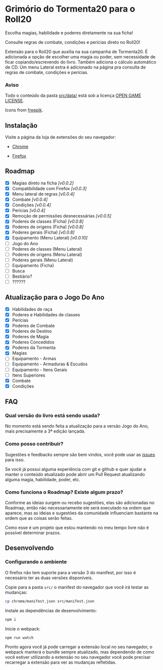# Grimório do Tormenta20 para o Roll20

Escolha magias, habilidade e poderes diretamente na sua ficha!

Consulte regras de combate, condições e perícias direto no Roll20!

Extensão para o Roll20 que auxilia na sua campanha de Tormenta20.
É adicionada a opção de escolher uma magia ou poder, sem necessidade de ficar copiando/escrevendo do livro. Também adiciona o cálculo automático de CD.
Um menu Lateral extra é adicionado na página pra consulta de regras de combate, condições e perícias.

### Aviso

Todo o conteúdo da pasta [src/data/](src/data/) está sob a licença [OPEN GAME LICENSE](OPEN_GAME_LICENSE).

Icons from [freepik](https://www.freepik.com).

## Instalação

Visite a página da loja de extensões do seu navegador:

- [Chrome](https://chrome.google.com/webstore/detail/roll20-grim%C3%B3rio-do-tormen/lplnbanhibpehlmiiakcacambjleeeng)

- [Firefox](https://addons.mozilla.org/pt-BR/firefox/addon/roll20-grim%C3%B3rio-do-tormenta20/)

## Roadmap

- [x] Magias direto na ficha _[v0.0.2]_
- [x] Compatibilidade com Firefox _[v0.0.3]_
- [x] Menu lateral de regras _[v0.0.4]_
- [x] Combate _[v0.0.4]_
- [x] Condições _[v0.0.4]_
- [x] Perícias _[v0.0.4]_
- [x] Remoção de permissões desnecessárias _[v0.0.5]_
- [x] Poderes de classes (Ficha) _[v0.0.8]_
- [x] Poderes de origens (Ficha) _[v0.0.8]_
- [x] Poderes gerais (Ficha) _[v0.0.8]_
- [x] Equipamento (Menu Lateral) _[v0.0.10]_
- [ ] Jogo do Ano
- [ ] Poderes de classes (Menu Lateral)
- [ ] Poderes de origens (Menu Lateral)
- [ ] Poderes gerais (Menu Lateral)
- [ ] Equipamento (Ficha)
- [ ] Busca
- [ ] Bestiário?
- [ ] ??????

## Atualização para o Jogo Do Ano

- [x] Habilidades de raça
- [x] Poderes e Habilidades de classes
- [x] Perícias
- [x] Poderes de Combate
- [x] Poderes de Destino
- [x] Poderes de Magia
- [x] Poderes Concedidos
- [x] Poderes da Tormenta
- [x] Magias
- [ ] Equipamento - Armas
- [ ] Equipamento - Armaduras & Escudos
- [ ] Equipamento - Itens Gerais
- [ ] Itens Superiores
- [x] Combate
- [x] Condições

## FAQ

### Qual versão do livro está sendo usada?

No momento está sendo feita a atualização para a versão Jogo do Ano, mais precisamente a 3ª edição lançada.

### Como posso contribuir?

Sugestões e feedbacks sempre são bem vindos, você pode usar as [issues](https://github.com/pyanderson/roll20_tormenta20_grimoire/issues) para isso.

Se você já possui alguma experiência com git e github e quer ajudar a manter o conteúdo atualizado pode abrir um Pull Request atualizando alguma magia, habilidade, poder, etc.

### Como funciona o Roadmap? Existe algum prazo?

Conforme as ideias surgem ou recebo sugestões, elas são adicionadas no Roadmap, então não necessariamente ele será executado na ordem que aparece, mas as ideias e sugestões da comunidade influenciam bastante na ordem que as coisas serão feitas.

Como esse é um projeto que estou mantendo no meu tempo livre não é possível determinar prazos.

## Desenvolvendo

### Configurando o ambiente

O firefox não tem suporte para a versão 3 do manifest, por isso é necessário ter as duas versões disponíveis.

Copie para a pasta `src/` o manifest do navegador que você irá testar as mudanças:

```bash
cp chrome/manifest.json src/manifest.json
```

Instale as dependências de desenvolvimento:

```bash
npm i
```

Inicie o webpack:

```bash
npm run watch
```

Pronto agora você já pode carregar a extensão local no seu navegador, o webpack manterá o bundle sempre atualizado, mas dependendo de como você estiver utilizando a extensão no seu navegador você pode precisar recarregar a extensão para ver as mudanças refletidas.

